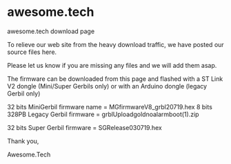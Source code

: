 # awesome.tech
awesome.tech download page

To relieve our web site from the heavy download traffic, we have posted our source files here.

Please let us know if you are missing any files and we will add them asap.

The firmware can be downloaded from this page and flashed with a ST Link V2 dongle (Mini/Super Gerbils only) or with an Arduino dongle (legacy Gerbil only)

32 bits MiniGerbil firmware name = MGfirmwareV8_grbl20719.hex
8 bits 328PB Legacy Gerbil firmware = grblUploadgoldnoalarmboot(1).zip

32 bits Super Gerbil firmware = SGRelease030719.hex

Thank you,

Awesome.Tech
